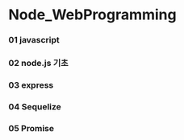 # Node_WebProgramming

### 01 javascript
### 02 node.js 기초
### 03 express
### 04 Sequelize
### 05 Promise
